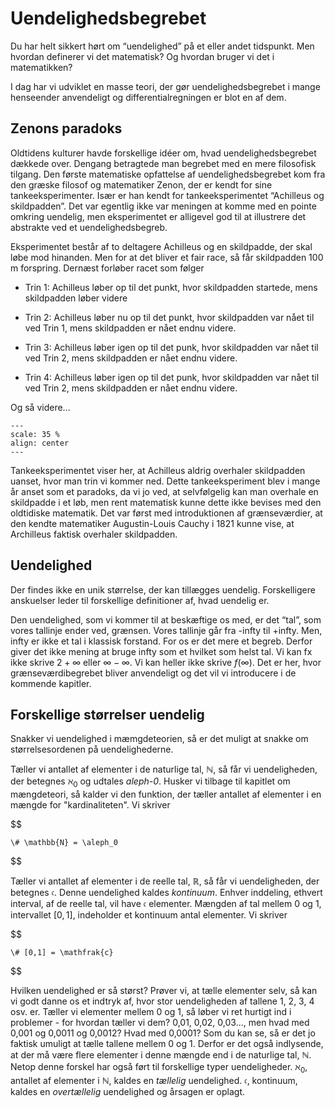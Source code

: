 # Uendelighedsbegrebet

Du har helt sikkert hørt om “uendelighed” på et eller andet tidspunkt. Men hvordan definerer vi det matematisk? Og hvordan bruger vi det i matematikken?

I dag har vi udviklet en masse teori, der gør uendelighedsbegrebet i mange henseender anvendeligt og differentialregningen er blot en af dem. 

## Zenons paradoks

Oldtidens kulturer havde forskellige idéer om, hvad uendelighedsbegrebet dækkede over. Dengang betragtede man begrebet med en mere filosofisk tilgang. Den første matematiske opfattelse af uendelighedsbegrebet kom fra den græske filosof og matematiker Zenon, der er kendt for sine tankeeksperimenter. Især er han kendt for tankeeksperimentet “Achilleus og skildpadden”. Det var egentlig ikke var meningen at komme med en pointe omkring uendelig, men eksperimentet er alligevel god til at illustrere det abstrakte ved et uendelighedsbegreb.

Eksperimentet består af to deltagere Achilleus og en skildpadde, der skal løbe mod hinanden. Men for at det bliver et fair race, så får skildpadden 100 m forspring. Dernæst forløber racet som følger

* Trin 1: Achilleus løber op til det punkt, hvor skildpadden startede, mens skildpadden løber videre

* Trin 2: Achilleus løber nu op til det punkt, hvor skildpadden var nået til ved Trin 1, mens skildpadden er nået endnu videre.

* Trin 3: Achilleus løber igen op til det punk, hvor skildpadden var nået til ved Trin 2, mens skildpadden er nået endnu videre.

* Trin 4: Achilleus løber igen op til det punk, hvor skildpadden var nået til ved Trin 2, mens skildpadden er nået endnu videre.

Og så videre...


```{figure} Zeno_Achilles_Paradox.png
---
scale: 35 %
align: center
---
```

Tankeeksperimentet viser her, at Achilleus aldrig overhaler skildpadden uanset, hvor man trin vi kommer ned. Dette tankeeksperiment blev i mange år anset som et paradoks, da vi jo ved, at selvfølgelig kan man overhale en skildpadde i et løb, men rent matematisk kunne dette ikke bevises med den oldtidiske matematik. Det var først med introduktionen af grænseværdier, at den kendte matematiker Augustin-Louis Cauchy i 1821 kunne vise, at Archilleus faktisk overhaler skildpadden.

## Uendelighed

Der findes ikke en unik størrelse, der kan tillægges uendelig. Forskelligere anskuelser leder til forskellige definitioner af, hvad uendelig er. 

Den uendelighed, som vi kommer til at beskæftige os med, er det “tal”, som vores tallinje ender ved,
grænsen. Vores tallinje går fra -infty til +infty. Men, infty er ikke et tal i klassisk forstand. For os er det mere et begreb. Derfor giver det ikke mening at bruge infty som et hvilket som helst tal. Vi kan fx ikke skrive $2+\infty$ eller $\infty-\infty$. Vi kan heller ikke skrive $f(\infty)$. Det er her, hvor grænseværdibegrebet bliver anvendeligt og det vil vi introducere i de kommende kapitler.


## Forskellige størrelser uendelig

Snakker vi uendelighed i mæmgdeteorien, så er det muligt at snakke om størrelsesordenen på uendelighederne. 

Tæller vi antallet af elementer i de naturlige tal, $\mathbb{N}$, så får vi uendeligheden, der betegnes $\aleph_0$ og udtales *aleph-0*. Husker vi tilbage til kapitlet om mængdeteori, så kalder vi den funktion, der tæller antallet af elementer i en mængde for "kardinaliteten". Vi skriver

$$

    \# \mathbb{N} = \aleph_0 

$$

Tæller vi antallet af elementer i de reelle tal, $\mathbb{R}$, så får vi uendeligheden, der betegnes $\mathfrak{c}$. Denne uendelighed kaldes *kontinuum*. Enhver inddeling, ethvert interval, af de reelle tal, vil have $\mathfrak{c}$ elementer. Mængden af tal mellem 0 og 1, intervallet $[0,1]$, indeholder et kontinuum antal elementer. Vi skriver

$$ 

    \# [0,1] = \mathfrak{c}

$$

Hvilken uendelighed er så størst? Prøver vi, at tælle elementer selv, så kan vi godt danne os et indtryk af, hvor stor uendeligheden af tallene 1, 2, 3, 4 osv. er. Tæller vi elementer mellem 0 og 1, så løber vi ret hurtigt ind i problemer - for hvordan tæller vi dem? 0,01, 0,02, 0,03…, men hvad med 0,001 og 0,0011 og 0,0012? Hvad med 0,0001? Som du kan se, så er det jo faktisk umuligt at tælle tallene mellem 0 og 1. Derfor er det også indlysende, at der må være flere elementer i denne mængde end i de naturlige tal, $\mathbb{N}$. Netop denne forskel har også ført til forskellige typer uendeligheder. $\aleph_0$, antallet af elementer i $\mathbb{N}$, kaldes en *tællelig* uendelighed. $\mathfrak{c}$, kontinuum, kaldes en *overtællelig* uendelighed og årsagen er oplagt.